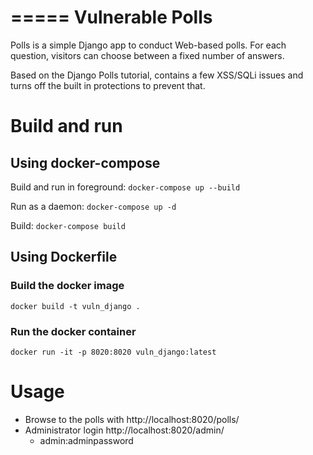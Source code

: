 =====
Vulnerable Polls
=====

Polls is a simple Django app to conduct Web-based polls. For each
question, visitors can choose between a fixed number of answers.

Based on the Django Polls tutorial, contains a few XSS/SQLi issues and
turns off the built in protections to prevent that.

# Build and run

## Using docker-compose

Build and run in foreground:
`docker-compose up --build`

Run as a daemon:
`docker-compose up -d`

Build:
`docker-compose build`

## Using Dockerfile

### Build the docker image
```docker build -t vuln_django .```

### Run the docker container
```docker run -it -p 8020:8020 vuln_django:latest```

# Usage

- Browse to the polls with http://localhost:8020/polls/
- Administrator login http://localhost:8020/admin/
    * admin:adminpassword
